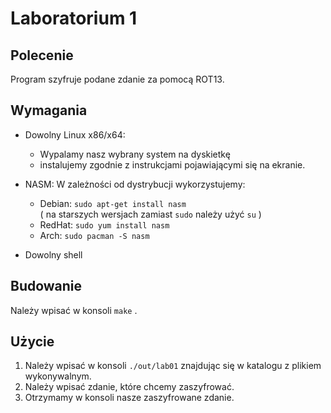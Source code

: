# Laboratorium 1

## Polecenie

Program szyfruje podane zdanie za pomocą ROT13.

## Wymagania

- Dowolny Linux x86/x64:
  - Wypalamy nasz wybrany system na dyskietkę 
  - instalujemy zgodnie z instrukcjami pojawiającymi się na ekranie.
  
- NASM: W zależności od dystrybucji wykorzystujemy:
    - Debian: `sudo apt-get install nasm` \
    ( na starszych wersjach zamiast `sudo` należy użyć `su` )
    - RedHat: `sudo yum install nasm`
    - Arch: `sudo pacman -S nasm`
  
- Dowolny shell

## Budowanie

Należy wpisać w konsoli `make` .

## Użycie

1. Należy wpisać w konsoli `./out/lab01` znajdując się w katalogu z plikiem wykonywalnym.
2. Należy wpisać zdanie, które chcemy zaszyfrować.
3. Otrzymamy w konsoli nasze zaszyfrowane zdanie.
